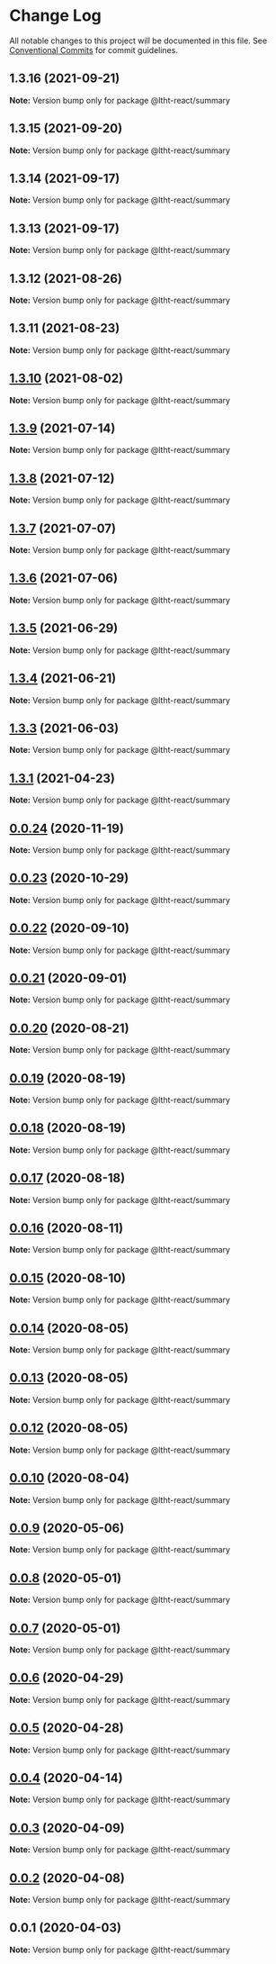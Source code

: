 # Change Log

All notable changes to this project will be documented in this file.
See [Conventional Commits](https://conventionalcommits.org) for commit guidelines.

## 1.3.16 (2021-09-21)

**Note:** Version bump only for package @ltht-react/summary





## 1.3.15 (2021-09-20)

**Note:** Version bump only for package @ltht-react/summary





## 1.3.14 (2021-09-17)

**Note:** Version bump only for package @ltht-react/summary





## 1.3.13 (2021-09-17)

**Note:** Version bump only for package @ltht-react/summary





## 1.3.12 (2021-08-26)

**Note:** Version bump only for package @ltht-react/summary





## 1.3.11 (2021-08-23)

**Note:** Version bump only for package @ltht-react/summary





## [1.3.10](https://github.com/ltht-epr/ltht-react/compare/@ltht-react/summary@1.3.9...@ltht-react/summary@1.3.10) (2021-08-02)

**Note:** Version bump only for package @ltht-react/summary





## [1.3.9](https://github.com/ltht-epr/ltht-react/compare/@ltht-react/summary@1.3.8...@ltht-react/summary@1.3.9) (2021-07-14)

**Note:** Version bump only for package @ltht-react/summary





## [1.3.8](https://github.com/ltht-epr/ltht-react/compare/@ltht-react/summary@1.3.7...@ltht-react/summary@1.3.8) (2021-07-12)

**Note:** Version bump only for package @ltht-react/summary





## [1.3.7](https://github.com/ltht-epr/ltht-react/compare/@ltht-react/summary@1.3.6...@ltht-react/summary@1.3.7) (2021-07-07)

**Note:** Version bump only for package @ltht-react/summary





## [1.3.6](https://github.com/ltht-epr/ltht-react/compare/@ltht-react/summary@1.3.5...@ltht-react/summary@1.3.6) (2021-07-06)

**Note:** Version bump only for package @ltht-react/summary





## [1.3.5](https://github.com/ltht-epr/ltht-react/compare/@ltht-react/summary@1.3.4...@ltht-react/summary@1.3.5) (2021-06-29)

**Note:** Version bump only for package @ltht-react/summary





## [1.3.4](https://github.com/ltht-epr/ltht-react/compare/@ltht-react/summary@1.3.3...@ltht-react/summary@1.3.4) (2021-06-21)

**Note:** Version bump only for package @ltht-react/summary





## [1.3.3](https://github.com/ltht-epr/ltht-react/compare/@ltht-react/summary@1.3.2...@ltht-react/summary@1.3.3) (2021-06-03)

**Note:** Version bump only for package @ltht-react/summary





## [1.3.1](https://github.com/ltht-epr/ltht-react/compare/@ltht-react/summary@1.3.0...@ltht-react/summary@1.3.1) (2021-04-23)

**Note:** Version bump only for package @ltht-react/summary





## [0.0.24](https://github.com/ltht-epr/ltht-react/compare/@ltht-react/summary@0.0.22...@ltht-react/summary@0.0.24) (2020-11-19)

**Note:** Version bump only for package @ltht-react/summary

## [0.0.23](https://github.com/ltht-epr/ltht-react/compare/@ltht-react/summary@0.0.22...@ltht-react/summary@0.0.23) (2020-10-29)

**Note:** Version bump only for package @ltht-react/summary

## [0.0.22](https://github.com/ltht-epr/ltht-react/compare/@ltht-react/summary@0.0.21...@ltht-react/summary@0.0.22) (2020-09-10)

**Note:** Version bump only for package @ltht-react/summary

## [0.0.21](https://github.com/ltht-epr/ltht-react/compare/@ltht-react/summary@0.0.20...@ltht-react/summary@0.0.21) (2020-09-01)

**Note:** Version bump only for package @ltht-react/summary

## [0.0.20](https://github.com/ltht-epr/ltht-react/compare/@ltht-react/summary@0.0.19...@ltht-react/summary@0.0.20) (2020-08-21)

**Note:** Version bump only for package @ltht-react/summary

## [0.0.19](https://github.com/ltht-epr/ltht-react/compare/@ltht-react/summary@0.0.18...@ltht-react/summary@0.0.19) (2020-08-19)

**Note:** Version bump only for package @ltht-react/summary

## [0.0.18](https://github.com/ltht-epr/ltht-react/compare/@ltht-react/summary@0.0.17...@ltht-react/summary@0.0.18) (2020-08-19)

**Note:** Version bump only for package @ltht-react/summary

## [0.0.17](https://github.com/ltht-epr/ltht-react/compare/@ltht-react/summary@0.0.16...@ltht-react/summary@0.0.17) (2020-08-18)

**Note:** Version bump only for package @ltht-react/summary

## [0.0.16](https://github.com/ltht-epr/ltht-react/compare/@ltht-react/summary@0.0.15...@ltht-react/summary@0.0.16) (2020-08-11)

**Note:** Version bump only for package @ltht-react/summary

## [0.0.15](https://github.com/ltht-epr/ltht-react/compare/@ltht-react/summary@0.0.14...@ltht-react/summary@0.0.15) (2020-08-10)

**Note:** Version bump only for package @ltht-react/summary

## [0.0.14](https://github.com/ltht-epr/ltht-react/compare/@ltht-react/summary@0.0.13...@ltht-react/summary@0.0.14) (2020-08-05)

**Note:** Version bump only for package @ltht-react/summary

## [0.0.13](https://github.com/ltht-epr/ltht-react/compare/@ltht-react/summary@0.0.12...@ltht-react/summary@0.0.13) (2020-08-05)

**Note:** Version bump only for package @ltht-react/summary

## [0.0.12](https://github.com/ltht-epr/ltht-react/compare/@ltht-react/summary@0.0.11...@ltht-react/summary@0.0.12) (2020-08-05)

**Note:** Version bump only for package @ltht-react/summary

## [0.0.10](https://github.com/ltht-epr/ltht-react/compare/@ltht-react/summary@0.0.9...@ltht-react/summary@0.0.10) (2020-08-04)

**Note:** Version bump only for package @ltht-react/summary

## [0.0.9](https://github.com/ltht-epr/ltht-react/compare/@ltht-react/summary@0.0.8...@ltht-react/summary@0.0.9) (2020-05-06)

**Note:** Version bump only for package @ltht-react/summary

## [0.0.8](https://github.com/ltht-epr/ltht-react/compare/@ltht-react/summary@0.0.7...@ltht-react/summary@0.0.8) (2020-05-01)

**Note:** Version bump only for package @ltht-react/summary

## [0.0.7](https://github.com/ltht-epr/ltht-react/compare/@ltht-react/summary@0.0.6...@ltht-react/summary@0.0.7) (2020-05-01)

**Note:** Version bump only for package @ltht-react/summary

## [0.0.6](https://github.com/ltht-epr/ltht-react/compare/@ltht-react/summary@0.0.5...@ltht-react/summary@0.0.6) (2020-04-29)

**Note:** Version bump only for package @ltht-react/summary

## [0.0.5](https://github.com/ltht-epr/ltht-react/compare/@ltht-react/summary@0.0.4...@ltht-react/summary@0.0.5) (2020-04-28)

**Note:** Version bump only for package @ltht-react/summary

## [0.0.4](https://github.com/ltht-epr/ltht-react/compare/@ltht-react/summary@0.0.3...@ltht-react/summary@0.0.4) (2020-04-14)

**Note:** Version bump only for package @ltht-react/summary

## [0.0.3](https://github.com/ltht-epr/ltht-react/compare/@ltht-react/summary@0.0.2...@ltht-react/summary@0.0.3) (2020-04-09)

**Note:** Version bump only for package @ltht-react/summary

## [0.0.2](https://github.com/ltht-epr/ltht-react/compare/@ltht-react/summary@0.0.1...@ltht-react/summary@0.0.2) (2020-04-08)

**Note:** Version bump only for package @ltht-react/summary

## 0.0.1 (2020-04-03)

**Note:** Version bump only for package @ltht-react/summary
